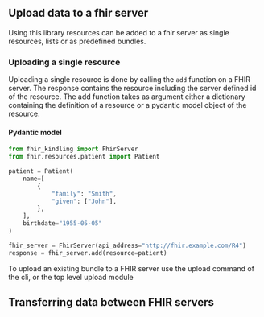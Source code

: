 ## Upload data to a fhir server
Using this library resources can be added to a fhir server as single resources, lists or as predefined
bundles.


### Uploading a single resource

Uploading a single resource is done by calling the `add` function on a FHIR server.
The response contains the resource including the server defined id of the resource.
The add function takes as argument either a dictionary containing the definition of a resource or a
pydantic model object of the resource.

#### Pydantic model

```python
from fhir_kindling import FhirServer
from fhir.resources.patient import Patient

patient = Patient(
    name=[
        {
            "family": "Smith",
            "given": ["John"],
        },
    ],
    birthdate="1955-05-05"
)

fhir_server = FhirServer(api_address="http://fhir.example.com/R4")
response = fhir_server.add(resource=patient)
```

To upload an existing bundle to a FHIR server use the upload command of the cli, or the top level upload module


## Transferring data between FHIR servers
